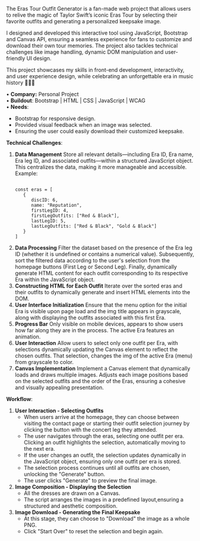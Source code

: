 The Eras Tour Outfit Generator is a fan-made web project that allows users to relive the magic of Taylor Swift’s iconic Eras Tour by selecting their favorite outfits and generating a personalized keepsake image.

I designed and developed this interactive tool using JavaScript, Bootstrap and Canvas API, ensuring a seamless experience for fans to customize and download their own tour memories. The project also tackles technical challenges like image handling, dynamic DOM manipulation and user-friendly UI design.

This project showcases my skills in front-end development, interactivity, and user experience design, while celebrating an unforgettable era in music history 🫶🏻✨

• <strong>Company:</strong> Personal Project<br/>
• <strong>Buildout</strong>: Bootstrap | HTML | CSS | JavaScript | WCAG<br/>
• <strong>Needs</strong>:<br/>
<ul>
 	<li>Bootstrap for responsive design.</li>
 	<li>Provided visual feedback when an image was selected.</li>
 	<li>Ensuring the user could easily download their customized keepsake.</li>
</ul>
<i class="icon-tiny fa fa-chevron-right accent-color"></i><strong>Technical Challenges</strong>:
<ol>
 	<li><strong>Data Management</strong>
Store all relevant details—including Era ID, Era name, Era leg ID, and associated outfits—within a structured JavaScript object.​ This centralizes the data, making it more manageable and accessible.​ Example:
<pre><code>
const eras = [
   {
      discID: 6,
      name: "Reputation",
      firstLegID: 4,
      firstLegOutfits: ["Red &amp; Black"],
      lastLegID: 5,
      lastLegOutfits: ["Red &amp; Black", "Gold &amp; Black"]
   }
]
</code></pre>
</li>
 	<li><strong>Data Processing</strong>
Filter the dataset based on the presence of the Era leg ID (whether it is undefined or contains a numerical value). Subsequently, sort the filtered data according to the user's selection from the homepage buttons (First Leg or Second Leg). Finally, dynamically generate HTML content for each outfit corresponding to its respective Era within the JavaScript object.​</li>
 	<li><strong>Constructing HTML for Each Outfit</strong>
Iterate over the sorted eras and their outfits to dynamically generate and insert HTML elements into the DOM.</li>
 	<li><strong>User Interface Initialization</strong>
Ensure that the menu option for the initial Era is visible upon page load and the img title appears in grayscale, along with displaying the outfits associated with this first Era.​</li>
 	<li><strong>Progress Bar</strong>
Only visible on mobile devices, appears to show users how far along they are in the process. The active Era features an animation.</li>
 	<li><strong>User Interaction</strong>
Allow users to select only one outfit per Era, with selections dynamically updating the Canvas element to reflect the chosen outfits.​ That selection, changes the img of the active Era (menu) from grayscale to color.</li>
 	<li><strong>Canvas Implementation</strong>
Implement a Canvas element that dynamically loads and draws multiple images.​ Adjusts each image positions based on the selected outfits and the order of the Eras, ensuring a cohesive and visually appealing presentation.​</li>
</ol>
<i class="icon-tiny fa fa-chevron-right accent-color"></i><strong>Workflow</strong>:
<ol>
 	<li><strong>User Interaction - Selecting Outfits</strong>
<ul>
 	<li>When users arrive at the homepage, they can choose between visiting the contact page or starting their outfit selection journey by clicking the button with the concert leg they attended.</li>
 	<li>The user navigates through the eras, selecting one outfit per era. Clicking an outfit highlights the selection, automatically moving to the next era.</li>
 	<li>If the user changes an outfit, the selection updates dynamically in the JavaScript object, ensuring only one outfit per era is stored.</li>
 	<li>The selection process continues until all outfits are chosen, unlocking the "Generate" button.</li>
 	<li>The user clicks "Generate" to preview the final image.</li>
</ul>
</li>
 	<li><strong>Image Composition - Displaying the Selection</strong>
<ul>
 	<li>All the dresses are drawn on a Canvas.</li>
 	<li>The script arranges the images in a predefined layout,ensuring a structured and aesthetic composition.</li>
</ul>
</li>
 	<li><strong>Image Download - Generating the Final Keepsake</strong>
<ul>
 	<li>At this stage, they can choose to "Download" the image as a whole PNG.</li>
 	<li>Click "Start Over" to reset the selection and begin again.</li>
</ul>
</li>
</ol>

